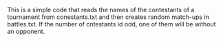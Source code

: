 This is a simple code that reads the names of the contestants of a tournament from conestants.txt and then creates random match-ups in battles.txt. 
If the number of cntestants id odd, one of them will be without an opponent.
